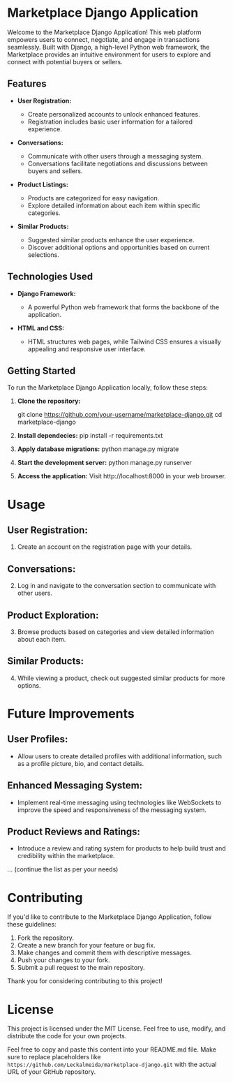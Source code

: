 # Marketplace Django Application

Welcome to the Marketplace Django Application! This web platform empowers users to connect, negotiate, and engage in transactions seamlessly. Built with Django, a high-level Python web framework, the Marketplace provides an intuitive environment for users to explore and connect with potential buyers or sellers.

## Features

- **User Registration:**
  - Create personalized accounts to unlock enhanced features.
  - Registration includes basic user information for a tailored experience.

- **Conversations:**
  - Communicate with other users through a messaging system.
  - Conversations facilitate negotiations and discussions between buyers and sellers.

- **Product Listings:**
  - Products are categorized for easy navigation.
  - Explore detailed information about each item within specific categories.

- **Similar Products:**
  - Suggested similar products enhance the user experience.
  - Discover additional options and opportunities based on current selections.

## Technologies Used

- **Django Framework:**
  - A powerful Python web framework that forms the backbone of the application.

- **HTML and CSS:**
  - HTML structures web pages, while Tailwind CSS ensures a visually appealing and responsive user interface.

## Getting Started

To run the Marketplace Django Application locally, follow these steps:

1. **Clone the repository:**

   git clone https://github.com/your-username/marketplace-django.git
   cd marketplace-django

2. **Install dependecies:**
    pip install -r requirements.txt

3. **Apply database migrations:**
    python manage.py migrate

4. **Start the development server:**
    python manage.py runserver

5. **Access the application:**
    Visit http://localhost:8000 in your web browser.

# Usage

## User Registration:

1. Create an account on the registration page with your details.

## Conversations:

2. Log in and navigate to the conversation section to communicate with other users.

## Product Exploration:

3. Browse products based on categories and view detailed information about each item.

## Similar Products:

4. While viewing a product, check out suggested similar products for more options.

# Future Improvements

## User Profiles:

- Allow users to create detailed profiles with additional information, such as a profile picture, bio, and contact details.

## Enhanced Messaging System:

- Implement real-time messaging using technologies like WebSockets to improve the speed and responsiveness of the messaging system.

## Product Reviews and Ratings:

- Introduce a review and rating system for products to help build trust and credibility within the marketplace.

... (continue the list as per your needs)

# Contributing

If you'd like to contribute to the Marketplace Django Application, follow these guidelines:

1. Fork the repository.
2. Create a new branch for your feature or bug fix.
3. Make changes and commit them with descriptive messages.
4. Push your changes to your fork.
5. Submit a pull request to the main repository.

Thank you for considering contributing to this project!

# License

This project is licensed under the MIT License. Feel free to use, modify, and distribute the code for your own projects.


Feel free to copy and paste this content into your README.md file. Make sure to replace placeholders like `https://github.com/Leckalmeida/marketplace-django.git` with the actual URL of your GitHub repository.
